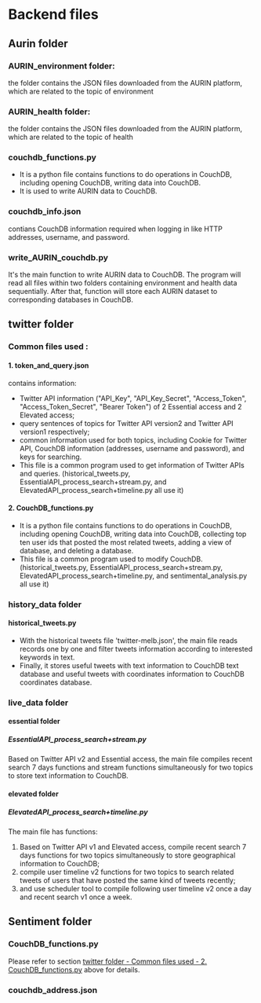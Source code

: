 # Backend files

## Aurin folder
### AURIN_environment folder:
the folder contains the JSON files downloaded from the AURIN platform, which are related to the topic of environment
### AURIN_health folder:
the folder contains the JSON files downloaded from the AURIN platform, which are related to the topic of health
### couchdb_functions.py
* It is a python file contains functions to do operations in CouchDB, including opening CouchDB, writing data into CouchDB. 
* It is used to write AURIN data to CouchDB.
### couchdb_info.json
contians CouchDB information required when logging in like HTTP addresses, username, and password.
### write_AURIN_couchdb.py
It's the main function to write AURIN data to CouchDB. The program will read all files within two folders containing environment and health data sequentially. After that, function will store each AURIN dataset to corresponding databases in CouchDB.

## twitter folder
### Common files used :
#### 1. token_and_query.json 
contains information:
* Twitter API information ("API_Key", "API_Key_Secret", "Access_Token", "Access_Token_Secret", "Bearer Token") of 2 Essential access and 2 Elevated access;    
* query sentences of topics for Twitter API version2 and Twitter API version1 respectively;
* common information used for both topics, including Cookie for Twitter API, CouchDB information (addresses, username and password), and keys for searching.
* This file is a common program used to get information of Twitter APIs and queries. (historical_tweets.py, EssentialAPI_process_search+stream.py, and ElevatedAPI_process_search+timeline.py all use it)

#### 2. CouchDB_functions.py
* It is a python file contains functions to do operations in CouchDB, including opening CouchDB, writing data into CouchDB, collecting top ten user ids that posted the most related tweets, adding a view of database, and deleting a database.
* This file is a common program used to modify CouchDB. (historical_tweets.py, EssentialAPI_process_search+stream.py, ElevatedAPI_process_search+timeline.py, and sentimental_analysis.py all use it)

### history_data folder
#### historical_tweets.py
* With the historical tweets file 'twitter-melb.json', the main file reads records one by one and filter tweets information according to interested keywords in text. 
* Finally, it stores useful tweets with text information to CouchDB text database and useful tweets with coordinates information to CouchDB coordinates database.

### live_data folder
#### essential folder
##### EssentialAPI_process_search+stream.py
Based on Twitter API v2 and Essential access, the main file compiles recent search 7 days functions and stream functions simultaneously for two topics to store text information to CouchDB.

#### elevated folder
##### ElevatedAPI_process_search+timeline.py  
The main file has functions:
1. Based on Twitter API v1 and Elevated access, compile recent search 7 days functions for two topics simultaneously to store geographical information to CouchDB;
2. compile user timeline v2 functions for two topics to search related tweets of users that have posted the same kind of tweets recently;
3. and use scheduler tool to compile following user timeline v2 once a day and recent search v1 once a week.
     
## Sentiment folder
### CouchDB_functions.py 
Please refer to section [twitter folder - Common files used - 2. CouchDB_functions.py](https://github.com/MelodyJIN-Y/Liveability-of-Melbourne/blob/main/backend/README.md#2-couchdb_functionspy) above for details.
### couchdb_address.json

